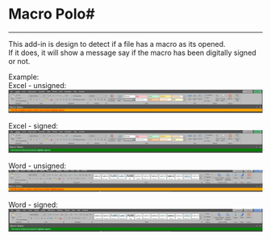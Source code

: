 # Macro Polo#

-------------------

This add-in is design to detect if a file has a macro as its opened.<br>
If it does, it will show a message say if the macro has been digitally signed or not.

Example:<br>
Excel - unsigned:<br>
![excel](images/excel-unsigned.png)

Excel - signed:<br>
![excel](images/excel-signed.png)

Word - unsigned:<br>
![excel](images/word-unsigned.png)

Word - signed:<br>
![excel](images/word-signed.png)

